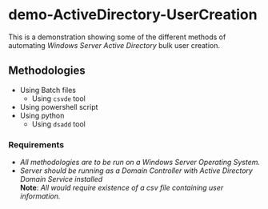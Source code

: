# demo-ActiveDirectory-UserCreation

This is a demonstration showing some of the different methods of automating *Windows Server Active Directory* bulk user creation.

## Methodologies
- Using Batch files
  - Using `csvde` tool
- Using powershell script
- Using python
  - Using `dsadd` tool

### Requirements
- *All methodologies are to be run on a Windows Server Operating System.*
- *Server should be running as a Domain Controller with Active Directory Domain Service installed*  
**Note**: *All would require existence of a csv file containing user information.*

